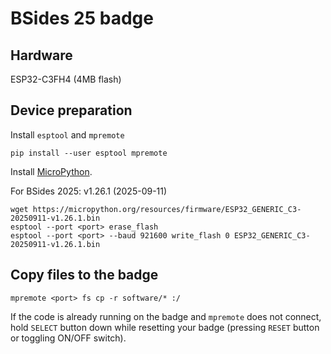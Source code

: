 # BSides 25 badge

## Hardware

ESP32-C3FH4 (4MB flash)

## Device preparation

Install `esptool` and `mpremote`
```
pip install --user esptool mpremote
```

Install [MicroPython](https://micropython.org/download/ESP32_GENERIC_C3).

For BSides 2025: v1.26.1 (2025-09-11)
```
wget https://micropython.org/resources/firmware/ESP32_GENERIC_C3-20250911-v1.26.1.bin
esptool --port <port> erase_flash
esptool --port <port> --baud 921600 write_flash 0 ESP32_GENERIC_C3-20250911-v1.26.1.bin
```

## Copy files to the badge

```
mpremote <port> fs cp -r software/* :/
```

If the code is already running on the badge and `mpremote` does not connect, hold `SELECT` button down while resetting your badge (pressing `RESET` button or toggling ON/OFF switch).